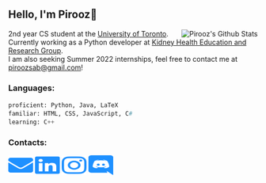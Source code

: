 ## Hello, I'm Pirooz💊

<img align='right' src="https://github-readme-stats.vercel.app/api?username=piroozb&theme=algolia&show_icons=true" alt="Pirooz's Github Stats"></img>

2nd year CS student at the [University of Toronto](https://www.utoronto.ca/).  
Currently working as a Python developer at [Kidney Health Education and Research Group](https://nefros.net/).  
I am also seeking Summer 2022 internships, feel free to contact me at [piroozsab@gmail.com](mailto:piroozsab@gmail.com)!

### Languages:
```py
proficient: Python, Java, LaTeX
familiar: HTML, CSS, JavaScript, C#
learning: C++
```
### Contacts:
<a href="mailto:piroozsab@gmail.com" target="blank"><img src="logos/envelope.svg" height="40" width="50"/></a>
<a href="https://www.linkedin.com/in/pirooz-barkoosaraei/" target="blank"><img src="logos/linkedin.svg" height="40" width="50"/></a>
<a href="https://www.instagram.com/pillscapsules/" target="blank"><img src="logos/instagram.svg" height="40" width="50"/></a>
<a href="https://discord.com/users/242061580970229761" target="blank"><img src="logos/discord.svg" height="40" width="50"/></a>
